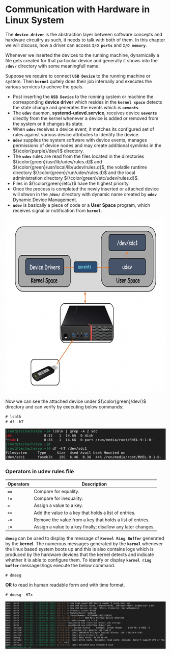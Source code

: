 # Communication with Hardware in Linux System

The **` device driver `** is the abstraction layer between software concepts and hardware circuitry as such, it needs to talk with both of them. In this chapter we will discuss, how a driver can access **` I/O ports `** and **` I/O memory `**. 

Whenever we inserted the devices to the running machine, dynamically a file gets created for that particular device and generally it shows into the **` /dev/ `** directory with some meaningfull name.

Suppose we require to connect **` USB Device `** to the running machine or system. Then **` kernel `** quitely does their job internally and executes the various services to acheve the goals. 
  - Post inserting the **` USB Device `** to the running system or machine the corresponding **device driver** which resides in the **` kernel space `** detects the state change and generates the events which is **` uevents `**.
  - The **` udev `** daemon, **systemd-udevd.service**, receives device **` uevents `** directly from the kernel whenever a device is added or removed from the system or it changes its state.
  - When **` udev `** receives a device event, it matches its configured set of rules against various device attributes to identify the device.
  - **` udev `** supplies the system software with device events, manages permissions of device nodes and may create additional symlinks in the ${\color{purple}/dev/}$ directory.
  - The **` udev `** rules are read from the files located in the directories ${\color{green}/usr/lib/udev/rules.d}$ and ${\color{green}/usr/local/lib/udev/rules.d}$, the volatile runtime directory ${\color{green}/run/udev/rules.d}$ and the local administration directory ${\color{green}/etc/udev/rules.d}$.
  - Files in ${\color{green}/etc/}$ have the highest priority.
  - Once the process is completed the newly inserted or attached device will shwon in the **` /dev/ `** directory with dynamic name created by **` udev `** Dynamic Device Management. 
  - **` udev `** is basically a piece of code or a **User Space** program, which receives signal or notification from **` kernel `**.

  <img src="../../images/core-concept/connect-device/attach-device.png" height="550" width="800" >
  
  Now we can see the attached device under ${\color{green}/dev/}$ directory and can verify by executing below commands:
  ```
  # lsblk
  # df -hT
  ```
  ![device connect](../../images/core-concept/connect-device/connect-usb.png)
  
### Operators in udev rules file
| **Operators** | **Description**                                                 |
|---------------|-----------------------------------------------------------------|
| **` == `**    | Compare for equality.                                           |
| **` != `**    | Compare for inequality.                                         |
| **` = `**     | Assign a value to a key.                                        |
| **` += `**    | Add the value to a key that holds a list of entries.            |
| **` -= `**    | Remove the value from a key that holds a list of entries.       |
| **` := `**    | Assign a value to a key finally; disallow any later changes.    |


**` dmesg `** can be used to display the message of **` Kernel Ring Buffer `** generated by the **kernel**. The numerous messages generated by the **` kernel `** whenever the linux based system boots up and this is also contains logs which is produced by the hardware devices that the kernel detects and indicate whether it is able to configure them. To identfy or display **` kernel ring buffer `** messages/logs execute the below command.
```
# dmesg
```
**OR** to read in human readable form and with time format.
```
# dmesg -HTx
```
![kernel ring buffer](../../images/core-concept/connect-device/usb-dmesg.png)


